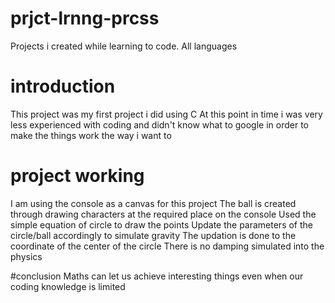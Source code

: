 # prjct-lrnng-prcss
Projects i created while learning to code. All languages

# introduction
This project was my first project i did using C
At this point in time i was very less experienced with coding and didn't know what to google in order to make the things work the way i want to

# project working
I am using the console as a canvas for this project
The ball is created through drawing characters at the required place on the console
Used the simple equation of circle to draw the points
Update the parameters of the circle/ball accordingly to simulate gravity
The updation is done to the coordinate of the center of the circle
There is no damping simulated into the physics

#conclusion
Maths can let us achieve interesting things even when our coding knowledge is limited

